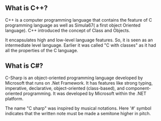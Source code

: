 ## What is C++?

C++ is a computer programming language that contains the feature of C programming language as well as Simula67( a first object Oriented language). C++ introduced the concept of Class and Objects.

It encapsulates high and low-level language features. So, it is seen as an intermediate level language. Earlier it was called "C with classes" as it had all the properties of the C language.

## What is C#?

C-Sharp is an object-oriented programming language developed by Microsoft that runs on .Net Framework. It has features like strong typing, imperative, declarative, object-oriented (class-based), and component-oriented programming. It was developed by Microsoft within the .NET platform.

The name "C sharp" was inspired by musical notations. Here '#' symbol indicates that the written note must be made a semitone higher in pitch.

